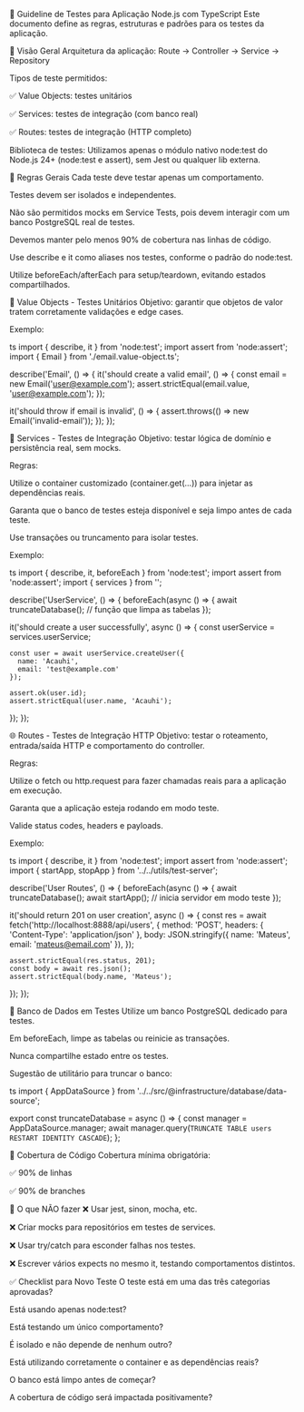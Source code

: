 🧪 Guideline de Testes para Aplicação Node.js com TypeScript
Este documento define as regras, estruturas e padrões para os testes da aplicação.

🧭 Visão Geral
Arquitetura da aplicação:
Route → Controller → Service → Repository

Tipos de teste permitidos:

✅ Value Objects: testes unitários

✅ Services: testes de integração (com banco real)

✅ Routes: testes de integração (HTTP completo)

Biblioteca de testes:
Utilizamos apenas o módulo nativo node:test do Node.js 24+ (node:test e assert), sem Jest ou qualquer lib externa.

📐 Regras Gerais
Cada teste deve testar apenas um comportamento.

Testes devem ser isolados e independentes.

Não são permitidos mocks em Service Tests, pois devem interagir com um banco PostgreSQL real de testes.

Devemos manter pelo menos 90% de cobertura nas linhas de código.

Use describe e it como aliases nos testes, conforme o padrão do node:test.

Utilize beforeEach/afterEach para setup/teardown, evitando estados compartilhados.

🧪 Value Objects - Testes Unitários
Objetivo: garantir que objetos de valor tratem corretamente validações e edge cases.

Exemplo:

ts
import { describe, it } from 'node:test';
import assert from 'node:assert';
import { Email } from './email.value-object.ts';

describe('Email', () => {
it('should create a valid email', () => {
const email = new Email('user@example.com');
assert.strictEqual(email.value, 'user@example.com');
});

it('should throw if email is invalid', () => {
assert.throws(() => new Email('invalid-email'));
});
});

🔄 Services - Testes de Integração
Objetivo: testar lógica de domínio e persistência real, sem mocks.

Regras:

Utilize o container customizado (container.get(...)) para injetar as dependências reais.

Garanta que o banco de testes esteja disponível e seja limpo antes de cada teste.

Use transações ou truncamento para isolar testes.

Exemplo:

ts
import { describe, it, beforeEach } from 'node:test';
import assert from 'node:assert';
import { services } from '';

describe('UserService', () => {
beforeEach(async () => {
await truncateDatabase(); // função que limpa as tabelas
});

it('should create a user successfully', async () => {
const userService = services.userService;

    const user = await userService.createUser({
      name: 'Acauhi',
      email: 'test@example.com'
    });

    assert.ok(user.id);
    assert.strictEqual(user.name, 'Acauhi');

});
});

🌐 Routes - Testes de Integração HTTP
Objetivo: testar o roteamento, entrada/saída HTTP e comportamento do controller.

Regras:

Utilize o fetch ou http.request para fazer chamadas reais para a aplicação em execução.

Garanta que a aplicação esteja rodando em modo teste.

Valide status codes, headers e payloads.

Exemplo:

ts
import { describe, it } from 'node:test';
import assert from 'node:assert';
import { startApp, stopApp } from '../../utils/test-server';

describe('User Routes', () => {
beforeEach(async () => {
await truncateDatabase();
await startApp(); // inicia servidor em modo teste
});

it('should return 201 on user creation', async () => {
const res = await fetch('http://localhost:8888/api/users', {
method: 'POST',
headers: { 'Content-Type': 'application/json' },
body: JSON.stringify({ name: 'Mateus', email: 'mateus@email.com' }),
});

    assert.strictEqual(res.status, 201);
    const body = await res.json();
    assert.strictEqual(body.name, 'Mateus');

});
});

🧹 Banco de Dados em Testes
Utilize um banco PostgreSQL dedicado para testes.

Em beforeEach, limpe as tabelas ou reinicie as transações.

Nunca compartilhe estado entre os testes.

Sugestão de utilitário para truncar o banco:

ts
import { AppDataSource } from '../../src/@infrastructure/database/data-source';

export const truncateDatabase = async () => {
const manager = AppDataSource.manager;
await manager.query(`TRUNCATE TABLE users RESTART IDENTITY CASCADE`);
};

🧾 Cobertura de Código
Cobertura mínima obrigatória:

✅ 90% de linhas

✅ 90% de branches

🚫 O que NÃO fazer
❌ Usar jest, sinon, mocha, etc.

❌ Criar mocks para repositórios em testes de services.

❌ Usar try/catch para esconder falhas nos testes.

❌ Escrever vários expects no mesmo it, testando comportamentos distintos.

✅ Checklist para Novo Teste
O teste está em uma das três categorias aprovadas?

Está usando apenas node:test?

Está testando um único comportamento?

É isolado e não depende de nenhum outro?

Está utilizando corretamente o container e as dependências reais?

O banco está limpo antes de começar?

A cobertura de código será impactada positivamente?
